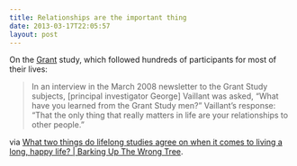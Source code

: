 ```yaml
---
title: Relationships are the important thing
date: 2013-03-17T22:05:57
layout: post
---
```


On the [Grant](https://en.wikipedia.org/wiki/Grant_Study) study, which followed hundreds of participants for most of their lives:

> In an interview in the March 2008 newsletter to the Grant Study subjects, [principal investigator George] Vaillant was asked, “What have you learned from the Grant Study men?” Vaillant’s response: “That the only thing that really matters in life are your relationships to other people.”

via [What two things do lifelong studies agree on when it comes to living a long, happy life? | Barking Up The Wrong Tree](http://www.bakadesuyo.com/2013/03/lifelong-studies-agree-living-long-happy-life/?utm_source=%22Barking+Up+The+Wrong+Tree%22+Weekly+Newsletter&utm_campaign=33ca973704-Hey3_17_13_testgmail3_17_2013&utm_medium=email).
